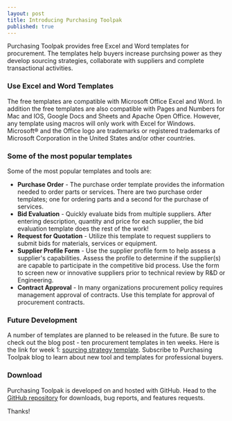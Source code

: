 ```yaml
---
layout: post
title: Introducing Purchasing Toolpak
published: true
---
```


Purchasing Toolpak provides free Excel and Word templates for procurement. The templates help buyers increase purchsing power as they develop sourcing strategies, collaborate with suppliers and complete transactional activities.

### Use Excel and Word Templates

The free templates are compatible with Microsoft Office Excel and Word. In addition the free templates are also compatible with Pages and Numbers for Mac and IOS, Google Docs and Sheets and Apache Open Office. However, any template using macros will only work with Excel for Windows. Microsoft® and the Office logo are trademarks or registered trademarks of Microsoft Corporation in the United States
and/or other countries. <!--more-->

### Some of the most popular templates

Some of the most popular templates and tools are:

* **Purchase Order** - The purchase order template provides the information needed to order parts or services. There are two purchase order templates; one for ordering parts and a second for the purchase of services. 
* **Bid Evaluation** - Quickly evaluate bids from multiple suppliers. After entering description, quantity and price for each supplier, the bid evaluation template does the rest of the work!
* **Request for Quotation** - Utilize this template to request suppliers to submit bids for materials, services
or equipment.
* **Supplier Profile Form** - Use the supplier profile form to help assess a supplier's capabilities. Assess the profile to determine if the supplier(s) are capable to participate in the competitive bid process. Use the form to screen new or innovative suppliers prior to technical review by R&D or Engineering.
* **Contract Approval** - In many organizations procurement policy requires management approval of contracts. Use this template for approval of procurement contracts.

### Future Development

A number of templates are planned to be released in the future. Be sure to check out the blog post - ten procurement templates in ten weeks. Here is the link for week 1:	[sourcing strategy template]({{site.baseurl}}/2017/04/07/sourcing-strategy-template). Subscribe to Purchasing Toolpak blog to learn about new tool and templates for professional buyers.

### Download

Purchasing Toolpak is developed on and hosted with GitHub. Head to the <a href="https://github.com/purchasingtoolpak/purchasingtoolpak">GitHub repository</a> for downloads, bug reports, and features requests.

Thanks!
